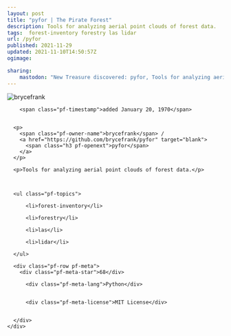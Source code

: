```yaml
---
layout: post
title: "pyfor | The Pirate Forest"
description: Tools for analyzing aerial point clouds of forest data.
tags:  forest-inventory forestry las lidar
url: /pyfor
published: 2021-11-29
updated: 2021-11-10T14:50:57Z
ogimage: 

sharing:
    mastodon: "New Treasure discovered: pyfor, Tools for analyzing aerial point clouds of forest data."
---
```

<div class="pf-night-sky-spacer">
    <div id="pf-night-sky" data-stars="68" data-owner="brycefrank" data-repo="pyfor"></div>
    <div class="">
        <dialog>
            Inhalt des Dialogs
        </dialog>
    </div>
</div>


<div class="pf-row pf-pirate pf-small-column" data-pirate-id="D6iFu-_LDRWQ1VGiPquP8">
    <div>
      <!--<a href="https://github.com/brycefrank" target="blank">-->
        <div class="pf-pirate-avatar">
          <div class="pf-cross pf-clickable"  onclick="collect('D6iFu-_LDRWQ1VGiPquP8'); return false;"></div>
          <img src="https://avatars.githubusercontent.com/u/24326298?v=4" title="brycefrank" alt="brycefrank"/>
      </div>
      <!--</a>
      <div class="pf-pirate-actions">
        <a class="pf-treasure-add"  title="save in my treasure chest" onclick="collect('D6iFu-_LDRWQ1VGiPquP8'); return false;" href="#">
          <img src="./assets/coin.svg" alt="treasure"/>
        </a>
        <a class="pf-treasure-remove" onclick="throwAway('D6iFu-_LDRWQ1VGiPquP8'); return false;">remove</a>
      </div>-->
    </div>
    <div class="pf-ship">
      
        <span class="pf-timestamp">added January 20, 1970</span>
      
      
      <p>
        <span class="pf-owner-name">brycefrank</span> / 
        <a href="https://github.com/brycefrank/pyfor" target="blank">
          <span class="h3 pf-openext">pyfor</span>
        </a>
      </p>

      <p>Tools for analyzing aerial point clouds of forest data.</p>

      

      <ul class="pf-topics">
        
          <li>forest-inventory</li>
        
          <li>forestry</li>
        
          <li>las</li>
        
          <li>lidar</li>
        
      </ul>

      <div class="pf-row pf-meta">
        <div class="pf-meta-star">68</div>
        
          <div class="pf-meta-lang">Python</div>
        
        
          <div class="pf-meta-license">MIT License</div>
        
        
      </div>
    </div>
  </div>
